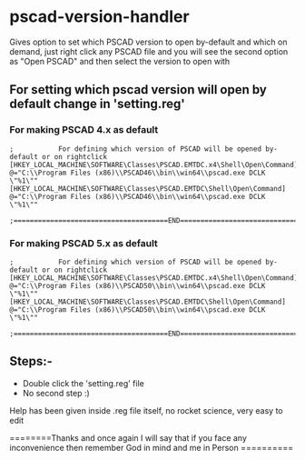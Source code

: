 # pscad-version-handler
Gives option to set which PSCAD version to open by-default and which on demand, just right click any PSCAD file and you will see the second option as "Open PSCAD" and then select the version to open with

## For setting which pscad version will open by default change in 'setting.reg'

### For making PSCAD 4.x as default
```
;           For defining which version of PSCAD will be opened by-default or on rightclick
[HKEY_LOCAL_MACHINE\SOFTWARE\Classes\PSCAD.EMTDC.x4\Shell\Open\Command]
@="C:\\Program Files (x86)\\PSCAD46\\bin\\win64\\pscad.exe DCLK \"%1\""
[HKEY_LOCAL_MACHINE\SOFTWARE\Classes\PSCAD.EMTDC\Shell\Open\Command]
@="C:\\Program Files (x86)\\PSCAD46\\bin\\win64\\pscad.exe DCLK \"%1\""

;======================================END====================================================
```
### For making PSCAD 5.x as default
```
;           For defining which version of PSCAD will be opened by-default or on rightclick
[HKEY_LOCAL_MACHINE\SOFTWARE\Classes\PSCAD.EMTDC.x4\Shell\Open\Command]
@="C:\\Program Files (x86)\\PSCAD50\\bin\\win64\\pscad.exe DCLK \"%1\""
[HKEY_LOCAL_MACHINE\SOFTWARE\Classes\PSCAD.EMTDC\Shell\Open\Command]
@="C:\\Program Files (x86)\\PSCAD50\\bin\\win64\\pscad.exe DCLK \"%1\""

;======================================END====================================================
```

## Steps:- 
  - Double click the 'setting.reg' file
  - No second step :)


Help has been given inside .reg file itself, no rocket science, very easy to edit

========Thanks and once again I will say that if you face any inconvenience then remember God in mind and me in Person ==========
